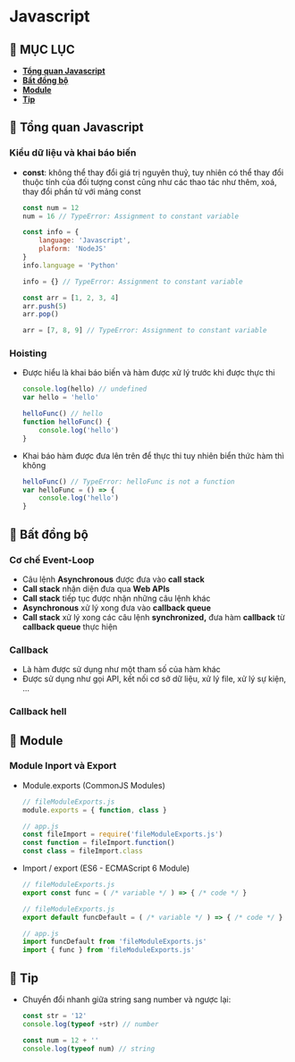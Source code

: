 # **Javascript**

## 🔷 MỤC LỤC

- **[Tổng quan Javascript](#-tổng-quan-javascript)**
- **[Bất đồng bộ](#-bất-đồng-bộ)**
- **[Module](#-module)**
- **[Tip](#-tip)**

## 🔷 Tổng quan Javascript

### Kiểu dữ liệu và khai báo biến

- **const**: không thể thay đổi giá trị nguyên thuỷ, tuy nhiên có thể thay đổi thuộc tính của đối tượng const cũng như các thao tác như thêm, xoá, thay đổi phần tử với mảng const

    ```js
    const num = 12
    num = 16 // TypeError: Assignment to constant variable

    const info = {
        language: 'Javascript',
        plaform: 'NodeJS'
    }
    info.language = 'Python'

    info = {} // TypeError: Assignment to constant variable

    const arr = [1, 2, 3, 4]
    arr.push(5)
    arr.pop()

    arr = [7, 8, 9] // TypeError: Assignment to constant variable
    ```

### Hoisting

- Được hiểu là khai báo biến và hàm được xử lý trước khi được thực thi

    ```js
    console.log(hello) // undefined
    var hello = 'hello'

    helloFunc() // hello
    function helloFunc() {
        console.log('hello')
    }
    ```

- Khai báo hàm được đưa lên trên để thực thi tuy nhiên biển thức hàm thì không

    ```js
    helloFunc() // TypeError: helloFunc is not a function
    var helloFunc = () => {
        console.log('hello')
    }
    ```

## 🔷 Bất đồng bộ

### Cơ chế Event-Loop

- Câu lệnh **Asynchronous** được đưa vào **call stack**
- **Call stack** nhận diện đưa qua **Web APIs**
- **Call stack** tiếp tục được nhận những câu lệnh khác
- **Asynchronous** xử lý xong đưa vào **callback queue**
- **Call stack** xử lý xong các câu lệnh **synchronized,** đưa hàm **callback** từ **callback queue** thực hiện

### Callback

- Là hàm được sử dụng như một tham số của hàm khác
- Được sử dụng như gọi API, kết nối cơ sở dữ liệu, xử lý file, xử lý sự kiện, ...

### Callback hell

## 🔷 Module

### Module Inport và Export

- Module.exports (CommonJS Modules)

    ```js
    // fileModuleExports.js
    module.exports = { function, class }
    
    // app.js
    const fileImport = require('fileModuleExports.js')
    const function = fileImport.function()
    const class = fileImport.class
    ```

- Import / export (ES6 - ECMAScript 6 Module)

    ```js
    // fileModuleExports.js
    export const func = ( /* variable */ ) => { /* code */ }

    // fileModuleExports.js
    export default funcDefault = ( /* variable */ ) => { /* code */ }

    // app.js
    import funcDefault from 'fileModuleExports.js'
    import { func } from 'fileModuleExports.js'
    ```

## 🔷 Tip

- Chuyển đổi nhanh giữa string sang number và ngược
lại:

    ```js
    const str = '12'
    console.log(typeof +str) // number

    const num = 12 + ''
    console.log(typeof num) // string
    ```
